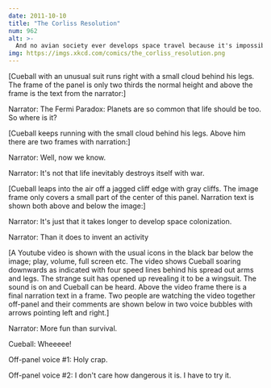 ```yaml
---
date: 2011-10-10
title: "The Corliss Resolution"
num: 962
alt: >-
  And no avian society ever develops space travel because it's impossible to focus on calculus when you could be outside flying.
img: https://imgs.xkcd.com/comics/the_corliss_resolution.png
---
```

[Cueball with an unusual suit runs right with a small cloud behind his legs. The frame of the panel is only two thirds the normal height and above the frame is the text from the narrator:]

Narrator: The Fermi Paradox: Planets are so common that life should be too. So where is it?

[Cueball keeps running with the small cloud behind his legs. Above him there are two frames with narration:]

Narrator: Well, now we know.

Narrator: It's not that life inevitably destroys itself with war.

[Cueball leaps into the air off a jagged cliff edge with gray cliffs. The image frame only covers a small part of the center of this panel. Narration text is shown both above and below the image:]

Narrator: It's just that it takes longer to develop space colonization.

Narrator: Than it does to invent an activity

[A Youtube video is shown with the usual icons in the black bar below the image; play, volume, full screen etc. The video shows Cueball soaring downwards as indicated with four speed lines behind his spread out arms and legs. The strange suit has opened up revealing it to be a wingsuit. The sound is on and Cueball can be heard. Above the video frame there is a final narration text in a frame. Two people are watching the video together off-panel and their comments are shown below in two voice bubbles with arrows pointing left and right.]

Narrator: More fun than survival.

Cueball: Wheeeee!

Off-panel voice #1: Holy crap.

Off-panel voice #2: I don't care how dangerous it is. I have to try it.